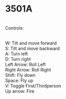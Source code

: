 # 3501A

<br>Controls:

<br>W: Tilt and move forward
<br>S: Tilt and move backward
<br>A: Turn left
<br>D: Turn right
<br>Left Arrow: Roll Left
<br>Right Arrow: Roll Right
<br>Shift: Fly down
<br>Space: Fly up
<br>V: Toggle First/Thirdperson
<br>Up arrow: Fire
